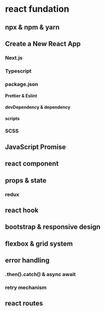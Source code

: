 # react fundation

## npx &amp; npm &amp; yarn

## Create a New React App

### Next.js

### Typescript

### package.json

#### Prettier &amp; Eslint

#### devDependency &amp; dependency

#### scripts

### SCSS

## JavaScript Promise

## react component

## props &amp; state

### redux

## react hook

## bootstrap &amp; responsive design

## flexbox &amp; grid system

## error handling

### .then().catch() &amp; async await

### retry mechanism

## react routes
